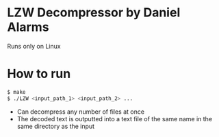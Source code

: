 # LZW Decompressor by Daniel Alarms


 Runs only on Linux

# How to run

```sh
$ make
$ ./LZW <input_path_1> <input_path_2> ...
```

  - Can decompress any number of files at once
  - The decoded text is outputted into a text file of the same name in the same directory as the input
